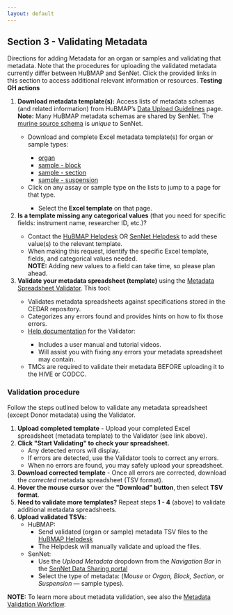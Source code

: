 ```yaml
---
layout: default
---
```


## Section 3 - Validating Metadata
Directions for adding Metadata for an organ or samples and validating that metadata. Note that the procedures for uploading the validated metadata currently differ between HuBMAP and SenNet.
Click the provided links in this section to access additional relevant information or resources.
<b>Testing GH actions</b>
<ol>
  <li> <b>Download metadata template(s):</b> Access lists of metadata schemas (and related information) from HuBMAP’s <a href="https://hubmapconsortium.github.io/ingest-validation-tools/">Data Upload Guidelines</a> page.</li>
  <b>Note:</b> Many HuBMAP metadata schemas are shared by SenNet. The <a href="https://docs.sennetconsortium.org/libraries/ingest-validation-tools/schemas/source-murine">murine source schema</a> is <em>unique</em> to SenNet. 
  <ul>
    <li> Download and complete Excel metadata template(s) for organ or sample types:</li>
    <ul> 
      <li> <a href="https://hubmapconsortium.github.io/ingest-validation-tools/organ/">organ</a></li>
      <li> <a href="https://hubmapconsortium.github.io/ingest-validation-tools/sample-block/">sample - block</a></li>
      <li> <a href="https://hubmapconsortium.github.io/ingest-validation-tools/sample-section/">sample - section</a> </li>
      <li><a href="https://hubmapconsortium.github.io/ingest-validation-tools/sample-suspension/">sample - suspension</a> </li>
    </ul>
    <li> Click on any assay or sample type on the lists to jump to a page for that type. </li> 
    <ul>
      <li> Select the <b>Excel template</b> on that page.</li>
    </ul>
  </ul>
  <li> <b>Is a template missing any categorical values</b> (that you need for specific fields: instrument name, researcher ID, etc.)? </li>
  <ul>
    <li> Contact the <a href="mailto:help@hubmapconsortium.org">HuBMAP Helpdesk</a> OR <a href="mailto:help@sennetconsortium.org">SenNet Helpdesk</a> to add these value(s) to the relevant template.</li>
    <li> When making this request, identify the specific Excel template, fields, and categorical values needed.</li>
    <b>NOTE:</b> Adding new values to a field can take time, so please plan ahead.
  </ul>
  <li> <b>Validate your metadata spreadsheet (template)</b> using the <a href="https://metadatavalidator.metadatacenter.org/"> Metadata Spreadsheet Validator</a>. This tool: </li>
  <ul>
    <li> Validates metadata spreadsheets against specifications stored in the CEDAR repository.</li>
    <li> Categorizes any errors found and provides hints on how to fix those errors. </li>
    <li> <a href="https://metadatacenter.github.io/spreadsheet-validator-docs/">Help documentation</a> for the Validator: </li>
    <ul> 
      <li> Includes a user manual and tutorial videos.</li>
      <li> Will assist you with fixing any errors your metadata spreadsheet may contain.</li>
    </ul>
    <li> TMCs are required to validate their metadata BEFORE uploading it to the HIVE or CODCC.</li>
  </ul>
</ol>
  
### Validation procedure
  
Follow the steps outlined below to validate any metadata spreadsheet (except Donor metadata) using the Validator.
  1. **Upload completed template** - Upload your completed Excel spreadsheet (metadata template) to the Validator (see link above).
  2. **Click "Start Validating" to check your spreadsheet.**
     - Any detected errors will display.
     - If errors are detected, use the Validator tools to correct any errors.
     - When no errors are found, you may safely upload your spreadsheet.
  4. **Download corrected template** - Once all errors are corrected, download the <em>corrected</em> metadata spreadsheet (TSV format).
  5. **Hover the mouse cursor** over the **"Download" button**, then select **TSV format**.
  6. **Need to validate more templates?**  Repeat steps **1 - 4** (above) to validate additional metadata spreadsheets.
  7. **Upload validated TSVs:**
     - HuBMAP:
         - Send validated (organ or sample) metadata TSV files to the <a href="mailto:help@hubmapconsortium.org">HuBMAP Helpdesk</a>
         - The Helpdesk will manually validate and upload the files.
      - SenNet:
         - Use the <em>Upload Metadata</em> dropdown from the <em>Navigation Bar</em> in the <a href="https://data.sennetconsortium.org/search">SenNet Data Sharing portal</a>
         - Select the type of metadata: (<em>Mouse</em> or <em>Organ, Block, Section,</em> or <em>Suspension</em> — sample types).

**NOTE:** To learn more about metadata validation, see also the <a href="https://docs.google.com/document/d/1lfgiDGbyO4K4Hz1FMsJjmJd9RdwjShtJqFYNwKpbcZY/edit#heading=h.d6xf2xeysl78">Metadata Validation Workflow</a>.
